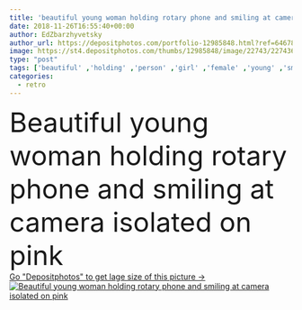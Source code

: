 ```yaml
---
title: 'beautiful young woman holding rotary phone and smiling at camera isolated on pink'
date: 2018-11-26T16:55:40+00:00
author: EdZbarzhyvetsky
author_url: https://depositphotos.com/portfolio-12985848.html?ref=64678756
image: https://st4.depositphotos.com/thumbs/12985848/image/22743/227436784/api_thumb_450.jpg?forcejpeg=true
type: "post"
tags: ['beautiful' ,'holding' ,'person' ,'girl' ,'female' ,'young' ,'smiling' ,'people' ,'caucasian' ,'retro' ,'vintage' ,'violet' ,'pretty' ,'purple' ,'woman' ,'communication' ,'phone' ,'telecommunication' ,'telephone' ,'pointing' ,'attractive' ,'casual' ,'handset' ,'looking at camera' ,'copy space' ,'Studio Shot' ,'Isolated On pink' ,'Rotary Phone' ]
categories: 
  - retro
---
```

<div aling="center">
            <font size="60"> Beautiful young woman holding rotary phone and smiling at camera isolated on pink</font>   
</div>
<div>
    <a href='https://st4.depositphotos.com/thumbs/12985848/image/22743/227436784/api_thumb_450.jpg?forcejpeg=true?ref=64678756' target=_blank > Go "Depositphotos" to get lage size of this picture ->
        <img href='https://st4.depositphotos.com/thumbs/12985848/image/22743/227436784/api_thumb_450.jpg?forcejpeg=true?ref=64678756' src='https://st4.depositphotos.com/12985848/22743/i/950/depositphotos_227436784-stock-photo-beautiful-young-woman-holding-rotary.jpg?forcejpeg=true' alt='Beautiful young woman holding rotary phone and smiling at camera isolated on pink' >
    </a>
</div>
